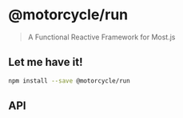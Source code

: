 # @motorcycle/run

> A Functional Reactive Framework for Most.js

<!-- Write a short summary about your library here -->

## Let me have it!
```sh
npm install --save @motorcycle/run
```

## API

<!-- Describe your API here -->
